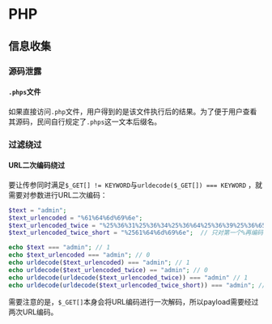 # PHP
## 信息收集
### 源码泄露
#### `.phps`文件
如果直接访问`.php`文件，用户得到的是该文件执行后的结果。为了便于用户查看其源码，民间自行规定了`.phps`这一文本后缀名。
### 过滤绕过
#### URL二次编码绕过
要让传参同时满足`$_GET[] != KEYWORD`与`urldecode($_GET[]) === KEYWORD` ，就需要对参数进行URL二次编码：
```php
$text = "admin";
$text_urlencoded = "%61%64%6d%69%6e";
$text_urlencoded_twice = "%25%36%31%25%36%34%25%36%64%25%36%39%25%36%65";
$text_urlencoded_twice_short = "%2561%64%6d%69%6e";  // 只对第一个%再编码

echo $text === "admin"; // 1
echo $text_urlencoded === "admin"; // 0
echo urldecode($text_urlencoded) === "admin"; // 1
echo urldecode($text_urlencoded_twice) == "admin"; // 0
echo urldecode(urldecode($text_urlencoded_twice)) === "admin" // 1
echo urldecode(urldecode($text_urlencoded_twice_short)) === "admin"; // 1
```
需要注意的是，`$_GET[]`本身会将URL编码进行一次解码，所以payload需要经过两次URL编码。